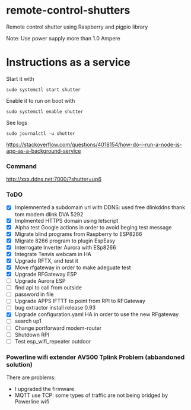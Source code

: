 # remote-control-shutters
Remote control shutter using Raspberry and pigpio library

Note: Use power supply more than 1.0 Ampere

# Instructions as a service

Start it with

    sudo systemctl start shutter

Enable it to run on boot with

    sudo systemctl enable shutter

See logs

    sudo journalctl -u shutter

https://stackoverflow.com/questions/4018154/how-do-i-run-a-node-js-app-as-a-background-service

### Command
http://xxx.ddns.net:7000/?shutter=up6


### ToDO
- [x] Implemnented a subdomain url with DDNS: used free dlinkddns thank tom modem dlink DVA 5292  
- [x] Implmented HTTPS domain using letscript
- [x] Alpha test Google actions in order to avoid beging test message 
- [x] Migrate blind programs from Raspberry to ESP8266
- [x] Migrate 8266 program to plugin EspEasy
- [x] Interrogate Inverter Aurora with ESp8266
- [X] Integrate Tenvis webcam in HA
- [X] Upgrade RFTX, and test it
- [X] Move rfgateway in order to make adeguate test
- [X] Upgrade RFGateway ESP
- [ ] Upgrade Aurora ESP
- [ ] find api to call from outside
- [ ] password in file
- [ ] Upgrade APPS IFTTT to point from RPI to RFGateway
- [ ] bug extractor install release 0.93
- [X] Upgrade configuration.yaml HA in order to use the new RFgateway
- [ ] search up1
- [ ] Change portforward modem-router
- [ ] Shutdown RPI
- [ ] Test esp_wifi_repeater outdoor

### Powerline wifi extender AV500 Tplink Problem (abbandoned solution)
There are problems:
- I upgraded the firmware
- MQTT use TCP: some types of traffic are not being bridged by Powerline wifi
